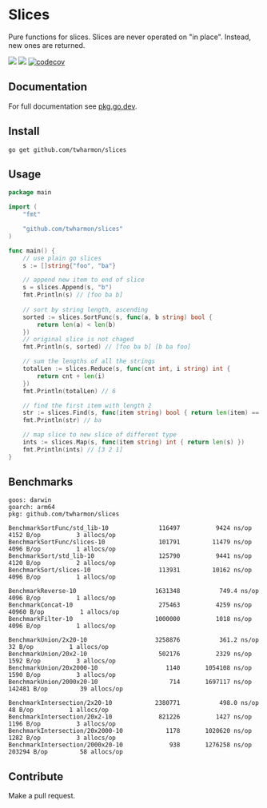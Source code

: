 # Slices
Pure functions for slices. Slices are never operated on "in place". Instead, new ones are returned.

![](https://github.com/twharmon/slices/workflows/Test/badge.svg) [![](https://goreportcard.com/badge/github.com/twharmon/slices)](https://goreportcard.com/report/github.com/twharmon/slices) [![codecov](https://codecov.io/gh/twharmon/slices/branch/main/graph/badge.svg?token=K0P59TPRAL)](https://codecov.io/gh/twharmon/slices)

## Documentation
For full documentation see [pkg.go.dev](https://pkg.go.dev/github.com/twharmon/slices).

## Install
`go get github.com/twharmon/slices`

## Usage
```go
package main

import (
	"fmt"

	"github.com/twharmon/slices"
)

func main() {
	// use plain go slices
	s := []string{"foo", "ba"}

	// append new item to end of slice
	s = slices.Append(s, "b")
	fmt.Println(s) // [foo ba b]
	
	// sort by string length, ascending
	sorted := slices.SortFunc(s, func(a, b string) bool {
		return len(a) < len(b)
	})
	// original slice is not chaged
	fmt.Println(s, sorted) // [foo ba b] [b ba foo]

	// sum the lengths of all the strings    
	totalLen := slices.Reduce(s, func(cnt int, i string) int {
		return cnt + len(i)
	})
	fmt.Println(totalLen) // 6

	// find the first item with length 2
	str := slices.Find(s, func(item string) bool { return len(item) == 2 })    
	fmt.Println(str) // ba

	// map slice to new slice of different type
	ints := slices.Map(s, func(item string) int { return len(s) })    
	fmt.Println(ints) // [3 2 1]
}
```

## Benchmarks
```
goos: darwin
goarch: arm64
pkg: github.com/twharmon/slices

BenchmarkSortFunc/std_lib-10         	  116497	      9424 ns/op	    4152 B/op	       3 allocs/op
BenchmarkSortFunc/slices-10          	  101791	     11479 ns/op	    4096 B/op	       1 allocs/op
BenchmarkSort/std_lib-10             	  125790	      9441 ns/op	    4120 B/op	       2 allocs/op
BenchmarkSort/slices-10              	  113931	     10162 ns/op	    4096 B/op	       1 allocs/op

BenchmarkReverse-10                  	 1631348	       749.4 ns/op	    4096 B/op	       1 allocs/op
BenchmarkConcat-10                   	  275463	      4259 ns/op	   40960 B/op	       1 allocs/op
BenchmarkFilter-10                   	 1000000	      1018 ns/op	    4096 B/op	       1 allocs/op

BenchmarkUnion/2x20-10               	 3258876	       361.2 ns/op	      32 B/op	       1 allocs/op
BenchmarkUnion/20x2-10               	  502176	      2329 ns/op	    1592 B/op	       3 allocs/op
BenchmarkUnion/20x2000-10            	    1140	   1054108 ns/op	    1590 B/op	       3 allocs/op
BenchmarkUnion/2000x20-10            	     714	   1697117 ns/op	  142481 B/op	      39 allocs/op

BenchmarkIntersection/2x20-10        	 2380771	       498.0 ns/op	      48 B/op	       1 allocs/op
BenchmarkIntersection/20x2-10        	  821226	      1427 ns/op	    1196 B/op	       3 allocs/op
BenchmarkIntersection/20x2000-10     	    1178	   1020620 ns/op	    1282 B/op	       3 allocs/op
BenchmarkIntersection/2000x20-10     	     938	   1276258 ns/op	  203294 B/op	      58 allocs/op
```

## Contribute
Make a pull request.
